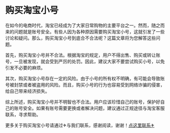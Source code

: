 # 购买淘宝小号

在如今的电商时代，淘宝已经成为了大家日常购物的主要平台之一。然而，随之而来的问题就是账号安全。有些人因为各种原因需要购买淘宝小号，这就引发了一些讨论和疑问。那么，购买淘宝小号到底合不合法呢？这篇文章将为您解答这些问题。

首先，购买淘宝小号并不合法。根据淘宝的规定，用户不得出售、购买或转让账号，一旦被发现，就会受到严厉的处罚。因此，建议大家不要尝试购买小号，以免引发不必要的麻烦。

其次，购买淘宝小号存在一定的风险。由于小号的所有权不明确，有可能会导致账号被封禁或者被盗用的风险。而且，购买小号的行为也容易受到网络诈骗的侵害，给自己带来经济损失。

综上所述，购买淘宝小号并不明智也不合法。用户应该珍惜自己的账号，保护好自己的账号安全。如果有账号需要更换或者解决问题，建议通过正规途径与淘宝客服联系，寻求帮助。

更多关于购买淘宝小号请通过✈与我们联系，感谢阅读，谢谢！[点这里联系✈](https://lm.k02.cc)